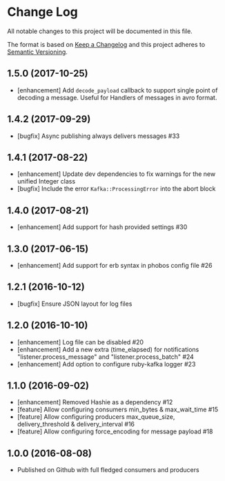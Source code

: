 # Change Log
All notable changes to this project will be documented in this file.

The format is based on [Keep a Changelog](http://keepachangelog.com/)
and this project adheres to [Semantic Versioning](http://semver.org/).

## 1.5.0 (2017-10-25)

- [enhancement] Add `decode_payload` callback to support single point of decoding a message. Useful for Handlers of messages in avro format.

## 1.4.2 (2017-09-29)

- [bugfix] Async publishing always delivers messages #33

## 1.4.1 (2017-08-22)

- [enhancement] Update dev dependencies to fix warnings for the new unified Integer class
- [bugfix] Include the error `Kafka::ProcessingError` into the abort block

## 1.4.0 (2017-08-21)

- [enhancement] Add support for hash provided settings #30

## 1.3.0 (2017-06-15)

- [enhancement] Add support for erb syntax in phobos config file #26

## 1.2.1 (2016-10-12)

- [bugfix] Ensure JSON layout for log files

## 1.2.0 (2016-10-10)

- [enhancement] Log file can be disabled #20
- [enhancement] Add a new extra (time_elapsed) for notifications "listener.process_message" and "listener.process_batch" #24
- [enhancement] Add option to configure ruby-kafka logger #23

## 1.1.0 (2016-09-02)

- [enhancement] Removed Hashie as a dependency #12
- [feature] Allow configuring consumers min_bytes & max_wait_time #15
- [feature] Allow configuring producers max_queue_size, delivery_threshold & delivery_interval #16
- [feature] Allow configuring force_encoding for message payload #18

## 1.0.0 (2016-08-08)

- Published on Github with full fledged consumers and producers
